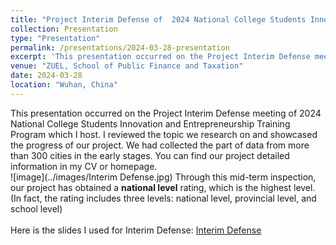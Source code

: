 ```yaml
---
title: "Project Interim Defense of  2024 National College Students Innovation and Entrepreneurship Training Program"
collection: Presentation
type: "Presentation"
permalink: /presentations/2024-03-28-presentation
excerpt: 'This presentation occurred on the Project Interim Defense meeting of 2024 National College Students Innovation and Entrepreneurship Training Program which I host.'
venue: "ZUEL, School of Public Finance and Taxation"
date: 2024-03-28
location: "Wuhan, China"
---
```


This presentation occurred on the Project Interim Defense meeting of 2024 National College Students Innovation and Entrepreneurship Training Program which I host. I reviewed the topic we research on and showcased the progress of our project. We had collected the part of data from more than 300 cities in the early stages. You can find our project detailed information in my CV or homepage. <br>
![image](../images/Interim Defense.jpg)
Through this mid-term inspection, our project has obtained a **national level** rating, which is the highest level. (In fact, the rating includes three levels: national level, provincial level, and school level)<br><br>
Here is the slides I used for Interim Defense:  [Interim Defense](../slides/中期答辩.pdf)
